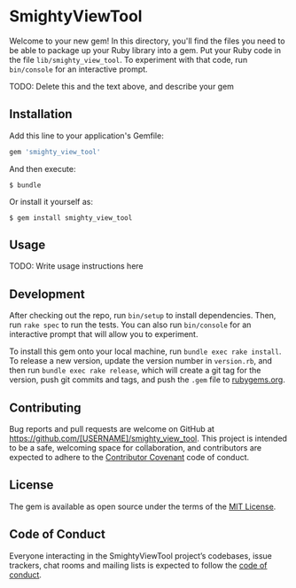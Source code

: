 # SmightyViewTool

Welcome to your new gem! In this directory, you'll find the files you need to be able to package up your Ruby library into a gem. Put your Ruby code in the file `lib/smighty_view_tool`. To experiment with that code, run `bin/console` for an interactive prompt.

TODO: Delete this and the text above, and describe your gem

## Installation

Add this line to your application's Gemfile:

```ruby
gem 'smighty_view_tool'
```

And then execute:

    $ bundle

Or install it yourself as:

    $ gem install smighty_view_tool

## Usage

TODO: Write usage instructions here

## Development

After checking out the repo, run `bin/setup` to install dependencies. Then, run `rake spec` to run the tests. You can also run `bin/console` for an interactive prompt that will allow you to experiment.

To install this gem onto your local machine, run `bundle exec rake install`. To release a new version, update the version number in `version.rb`, and then run `bundle exec rake release`, which will create a git tag for the version, push git commits and tags, and push the `.gem` file to [rubygems.org](https://rubygems.org).

## Contributing

Bug reports and pull requests are welcome on GitHub at https://github.com/[USERNAME]/smighty_view_tool. This project is intended to be a safe, welcoming space for collaboration, and contributors are expected to adhere to the [Contributor Covenant](http://contributor-covenant.org) code of conduct.

## License

The gem is available as open source under the terms of the [MIT License](https://opensource.org/licenses/MIT).

## Code of Conduct

Everyone interacting in the SmightyViewTool project’s codebases, issue trackers, chat rooms and mailing lists is expected to follow the [code of conduct](https://github.com/[USERNAME]/smighty_view_tool/blob/master/CODE_OF_CONDUCT.md).
